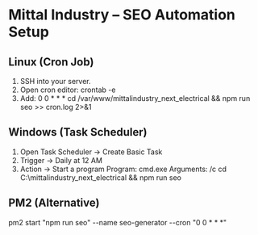 # Mittal Industry – SEO Automation Setup

## Linux (Cron Job)
1. SSH into your server.
2. Open cron editor:
   crontab -e
3. Add:
   0 0 * * * cd /var/www/mittalindustry_next_electrical && npm run seo >> cron.log 2>&1

## Windows (Task Scheduler)
1. Open Task Scheduler -> Create Basic Task
2. Trigger -> Daily at 12 AM
3. Action -> Start a program
   Program: cmd.exe
   Arguments: /c cd C:\mittalindustry_next_electrical && npm run seo

## PM2 (Alternative)
pm2 start "npm run seo" --name seo-generator --cron "0 0 * * *"
